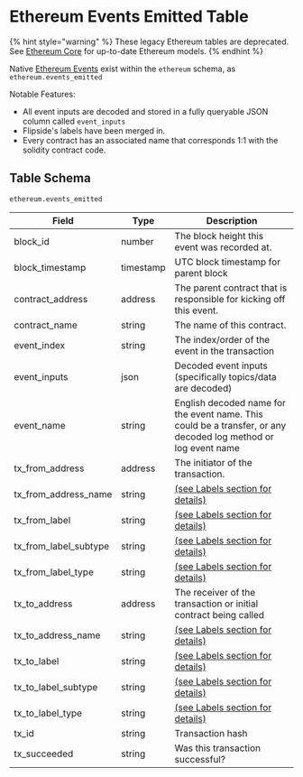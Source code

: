 # Ethereum Events Emitted Table

{% hint style="warning" %}
These legacy Ethereum tables are deprecated. See [Ethereum Core](../ethereum-core-tables/) for up-to-date Ethereum models.
{% endhint %}

Native [Ethereum Events](https://docs.soliditylang.org/en/v0.7.5/contracts.html#events) exist within the `ethereum` schema, as `ethereum.events_emitted`&#x20;

Notable Features:

* All event inputs are decoded and stored in a fully queryable JSON column called `event_inputs`
* Flipside's labels have been merged in.
* Every contract has an associated name that corresponds 1:1 with the solidity contract code.

## Table Schema

`ethereum.events_emitted`

| Field                    | Type      | Description                                                                                                    |
| ------------------------ | --------- | -------------------------------------------------------------------------------------------------------------- |
| block\_id                | number    | The block height this event was recorded at.                                                                   |
| block\_timestamp         | timestamp | UTC block timestamp for parent block                                                                           |
| contract\_address        | address   | The parent contract that is responsible for kicking off this event.                                            |
| contract\_name           | string    | The name of this contract.                                                                                     |
| event\_index             | string    | The index/order of the event in the transaction                                                                |
| event\_inputs            | json      | Decoded event inputs (specifically topics/data are decoded)                                                    |
| event\_name              | string    | English decoded name for the event name. This could be a transfer, or any decoded log method or log event name |
| tx\_from\_address        | address   | The initiator of the transaction.                                                                              |
| tx\_from\_address\_name  | string    | [(see Labels section for details)](../../address-tags-and-labels/labels/)                                      |
| tx\_from\_label          | string    | [(see Labels section for details)](../../address-tags-and-labels/labels/)                                      |
| tx\_from\_label\_subtype | string    | [(see Labels section for details)](../../address-tags-and-labels/labels/)                                      |
| tx\_from\_label\_type    | string    | [(see Labels section for details)](../../address-tags-and-labels/labels/)                                      |
| tx\_to\_address          | address   | The receiver of the transaction or initial contract being called                                               |
| tx\_to\_address\_name    | string    | [(see Labels section for details)](../../address-tags-and-labels/labels/)                                      |
| tx\_to\_label            | string    | [(see Labels section for details)](../../address-tags-and-labels/labels/)                                      |
| tx\_to\_label\_subtype   | string    | [(see Labels section for details)](../../address-tags-and-labels/labels/)                                      |
| tx\_to\_label\_type      | string    | [(see Labels section for details)](../../address-tags-and-labels/labels/)                                      |
| tx\_id                   | string    | Transaction hash                                                                                               |
| tx\_succeeded            | string    | Was this transaction successful?                                                                               |
